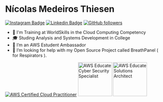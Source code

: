 # Nícolas Medeiros Thiesen

[![Instagram Badge](https://img.shields.io/badge/-@nicolas__thiesen-ff006a?style=flat-square&labelColor=ff006a&logo=instagram&logoColor=white&link=https://www.instagram.com/nicolas_thiesen/)](https://www.instagram.com/nicolas_thiesen/)
[![Linkedin Badge](https://img.shields.io/badge/-N%C3%ADcolas%20Medeiros%20Thiesen-066190?style=flat-square&labelColor=066190&logo=linkedin&logoColor=white&link=www.linkedin.com/in/NicolasThiesen)](www.linkedin.com/in/NicolasThiesen)
[![GitHub followers](https://img.shields.io/github/followers/NicolasThiesen?label=Follow&style=social)](https://github.com/login?return_to=%2FNicolasThiesen)

- 💪 I'm Training at WorldSkills in the Cloud Computing Competency
- 🎓 Studing Analysis and Systems Development in College
- 👯 I’m an AWS Estudent Ambassador
- 🤔 I’m looking for help with my Open Source Project called BreathPanel ( for Respirators ).  

[![AWS Certified Cloud Practitioner](https://images.youracclaim.com/size/110x110/images/1fdcf6a9-de8e-4e35-96b0-e801d8411506/AWS-CloudPractitioner.png)](https://www.youracclaim.com/badges/c42caa72-b92e-45ec-8d26-0f22cb3da49d/public_url)
<img height="110px" alt="AWS Educate Cyber Security Specialist" src="https://www.awseducate.com/student/resource/DigitalCredentials/cybersecurity-specialist.png"/>
<img height="110px" alt="AWS Educate Solutions Architect" src="https://www.awseducate.com/student/resource/DigitalCredentials/solutions-architect.png"/>
